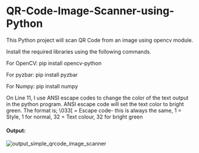 # QR-Code-Image-Scanner-using-Python
This Python project will scan QR Code from an image using opencv module.


Install the required libraries using the following commands.

For OpenCV: pip install opencv-python

For pyzbar: pip install pyzbar

For Numpy: pip install numpy

On Line 11, I use ANSI escape codes to change the color of the text output in the python program.
ANSI escape code will set the text color to bright green. The format is;
\033[ = Escape code- this is always the same, 1 = Style, 1 for normal, 32 = Text colour, 32 for bright green <br>
<h4>Output:</h4>

![output_simple_qrcode_image_scanner](https://user-images.githubusercontent.com/67228966/219000947-6a9369ee-6d87-4c8e-8299-9b8d8abfe948.png)
